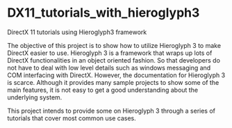 DX11_tutorials_with_hieroglyph3
===============================

DirectX 11 tutorials using Hieroglyph3 framework

The objective of this project is to show how to utilize Hieroglyph 3 to make DirectX easier to use. Hieroglyph 3 is a framework that wraps up lots of DirectX functionalities in an object oriented fashion. So that developers do not have to deal with low level details such as windows messaging and COM interfacing with DirectX. However, the documentation for Hieroglyph 3 is scarce. Although it provides many sample projects to show some of the main features, it is not easy to get a good understanding about the underlying system.

This project intends to provide some on Hieroglyph 3 through a series of tutorials that cover most common use cases.

